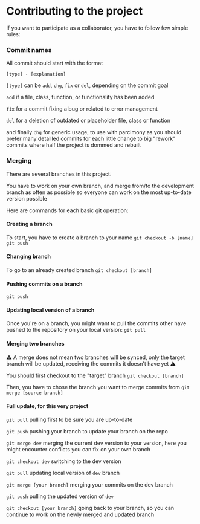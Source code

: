 # Contributing to the project

If you want to participate as a collaborator, you have to follow few simple rules:

### Commit names

All commit should start with the format

`[type] - [explanation]`

`[type]` can be `add`, `chg`, `fix` or `del`, depending on the commit goal

`add` if a file, class, function, or functionality has been added

`fix` for a commit fixing a bug or related to error management

`del` for a deletion of outdated or placeholder file, class or function

and finally
`chg` for generic usage, to use with parcimony as you should prefer many detailled commits for each little change to big "rework" commits where half the project is dommed and rebuilt

### Merging

There are several branches in this project.

You have to work on your own branch, and merge from/to the development branch as often as possible so everyone can work on the most up-to-date version possible

Here are commands for each basic git operation:

#### Creating a branch

To start, you have to create a branch to your name
`git checkout -b [name]`
`git push`

#### Changing branch

To go to an already created branch
`git checkout [branch]`

#### Pushing commits on a branch

`git push`

#### Updating local version of a branch

Once you're on a branch, you might want to pull the commits other have pushed to the repository on your local version:
`git pull`

#### Merging two branches

:warning: A merge does not mean two branches will be synced, only the target branch will be updated, receiving the commits it doesn't have yet :warning:

You should first checkout to the "target" branch
`git checkout [branch]`

Then, you have to chose the branch you want to merge commits from
`git merge [source branch]`

#### Full update, for this very project

`git pull`
pulling first to be sure you are up-to-date

`git push`
pushing your branch to update your branch on the repo

`git merge dev`
merging the current dev version to your version, here you might encounter conflicts you can fix on your own branch

`git checkout dev`
switching to the dev version

`git pull`
updating local version of `dev` branch

`git merge [your branch]`
merging your commits on the dev branch

`git push`
pulling the updated version of `dev`

`git checkout [your branch]`
going back to your branch, so you can continue to work on the newly merged and updated branch
